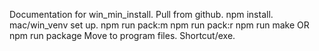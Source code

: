 Documentation for win_min_install.
  Pull from github.
  npm install.
  mac/win_venv set up.
  npm run pack:m
  npm run pack:r
  npm run make
  OR 
  npm run package
  Move to program files. Shortcut/exe.
